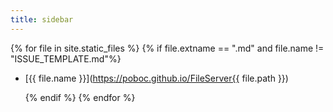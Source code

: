 ```yaml
---
title: sidebar
---
```

{% for file in site.static_files %}
    {% if file.extname == ".md" and file.name != "ISSUE_TEMPLATE.md"%}
*  [{{ file.name }}](https://poboc.github.io/FileServer{{ file.path }})
	
    {% endif %}
{% endfor %}
